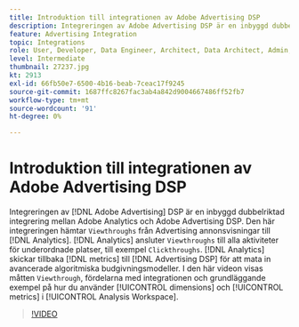 ```yaml
---
title: Introduktion till integrationen av Adobe Advertising DSP
description: Integreringen av Adobe Advertising DSP är en inbyggd dubbelriktad integrering mellan Adobe Analytics och Adobe Advertising DSP.
feature: Advertising Integration
topic: Integrations
role: User, Developer, Data Engineer, Architect, Data Architect, Admin, Leader
level: Intermediate
thumbnail: 27237.jpg
kt: 2913
exl-id: 66fb50e7-6500-4b16-beab-7ceac17f9245
source-git-commit: 1687ffc8267fac3ab4a842d9004667486ff52fb7
workflow-type: tm+mt
source-wordcount: '91'
ht-degree: 0%

---
```


# Introduktion till integrationen av Adobe Advertising DSP

Integreringen av [!DNL Adobe Advertising] DSP är en inbyggd dubbelriktad integrering mellan Adobe Analytics och Adobe Advertising DSP. Den här integreringen hämtar `Viewthroughs` från Advertising annonsvisningar till [!DNL Analytics]. [!DNL Analytics] ansluter `Viewthroughs` till alla aktiviteter för underordnade platser, till exempel `Clickthroughs`. [!DNL Analytics] skickar tillbaka [!DNL metrics] till [!DNL Advertising DSP] för att mata in avancerade algoritmiska budgivningsmodeller. I den här videon visas måtten `Viewthrough`, fördelarna med integrationen och grundläggande exempel på hur du använder [!UICONTROL dimensions] och [!UICONTROL metrics] i [!UICONTROL Analysis Workspace].

>[!VIDEO](https://video.tv.adobe.com/v/3434836/?quality=12&learn=on&captions=swe)

